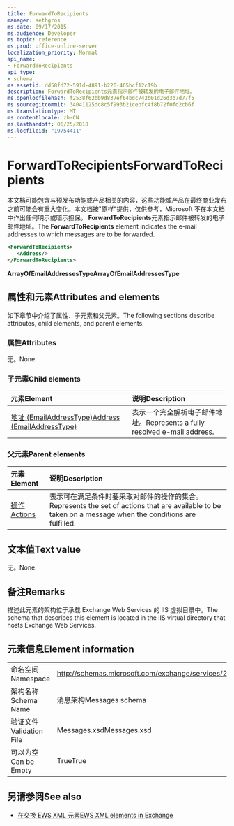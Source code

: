 ```yaml
---
title: ForwardToRecipients
manager: sethgros
ms.date: 09/17/2015
ms.audience: Developer
ms.topic: reference
ms.prod: office-online-server
localization_priority: Normal
api_name:
- ForwardToRecipients
api_type:
- schema
ms.assetid: dd58fd72-591d-4891-b226-465bcf12c19b
description: ForwardToRecipients元素指示邮件被转发的电子邮件地址。
ms.openlocfilehash: f2538f62bb9d837ef64bdc742b01d26d3d7d77f5
ms.sourcegitcommit: 34041125dc8c5f993b21cebfc4f8b72f0fd2cb6f
ms.translationtype: MT
ms.contentlocale: zh-CN
ms.lasthandoff: 06/25/2018
ms.locfileid: "19754411"
---
```

# <a name="forwardtorecipients"></a><span data-ttu-id="fda9d-103">ForwardToRecipients</span><span class="sxs-lookup"><span data-stu-id="fda9d-103">ForwardToRecipients</span></span>

<span data-ttu-id="fda9d-104">本文档可能包含与预发布功能或产品相关的内容，这些功能或产品在最终商业发布之前可能会有重大变化。本文档按"原样"提供，仅供参考，Microsoft 不在本文档中作出任何明示或暗示担保。 **ForwardToRecipients**元素指示邮件被转发的电子邮件地址。</span><span class="sxs-lookup"><span data-stu-id="fda9d-104">The **ForwardToRecipients** element indicates the e-mail addresses to which messages are to be forwarded.</span></span> 
  
```XML
<ForwardToRecipients>
   <Address/>
</ForwardToRecipients>
```

 <span data-ttu-id="fda9d-105">**ArrayOfEmailAddressesType**</span><span class="sxs-lookup"><span data-stu-id="fda9d-105">**ArrayOfEmailAddressesType**</span></span>
## <a name="attributes-and-elements"></a><span data-ttu-id="fda9d-106">属性和元素</span><span class="sxs-lookup"><span data-stu-id="fda9d-106">Attributes and elements</span></span>

<span data-ttu-id="fda9d-107">如下章节中介绍了属性、子元素和父元素。</span><span class="sxs-lookup"><span data-stu-id="fda9d-107">The following sections describe attributes, child elements, and parent elements.</span></span>
  
### <a name="attributes"></a><span data-ttu-id="fda9d-108">属性</span><span class="sxs-lookup"><span data-stu-id="fda9d-108">Attributes</span></span>

<span data-ttu-id="fda9d-109">无。</span><span class="sxs-lookup"><span data-stu-id="fda9d-109">None.</span></span>
  
### <a name="child-elements"></a><span data-ttu-id="fda9d-110">子元素</span><span class="sxs-lookup"><span data-stu-id="fda9d-110">Child elements</span></span>

|<span data-ttu-id="fda9d-111">**元素**</span><span class="sxs-lookup"><span data-stu-id="fda9d-111">**Element**</span></span>|<span data-ttu-id="fda9d-112">**说明**</span><span class="sxs-lookup"><span data-stu-id="fda9d-112">**Description**</span></span>|
|:-----|:-----|
|[<span data-ttu-id="fda9d-113">地址 (EmailAddressType)</span><span class="sxs-lookup"><span data-stu-id="fda9d-113">Address (EmailAddressType)</span></span>](address-emailaddresstype.md) <br/> |<span data-ttu-id="fda9d-114">表示一个完全解析电子邮件地址。</span><span class="sxs-lookup"><span data-stu-id="fda9d-114">Represents a fully resolved e-mail address.</span></span>  <br/> |
   
### <a name="parent-elements"></a><span data-ttu-id="fda9d-115">父元素</span><span class="sxs-lookup"><span data-stu-id="fda9d-115">Parent elements</span></span>

|<span data-ttu-id="fda9d-116">**元素**</span><span class="sxs-lookup"><span data-stu-id="fda9d-116">**Element**</span></span>|<span data-ttu-id="fda9d-117">**说明**</span><span class="sxs-lookup"><span data-stu-id="fda9d-117">**Description**</span></span>|
|:-----|:-----|
|[<span data-ttu-id="fda9d-118">操作</span><span class="sxs-lookup"><span data-stu-id="fda9d-118">Actions</span></span>](actions.md) <br/> |<span data-ttu-id="fda9d-119">表示可在满足条件时要采取对邮件的操作的集合。</span><span class="sxs-lookup"><span data-stu-id="fda9d-119">Represents the set of actions that are available to be taken on a message when the conditions are fulfilled.</span></span>  <br/> |
   
## <a name="text-value"></a><span data-ttu-id="fda9d-120">文本值</span><span class="sxs-lookup"><span data-stu-id="fda9d-120">Text value</span></span>

<span data-ttu-id="fda9d-121">无。</span><span class="sxs-lookup"><span data-stu-id="fda9d-121">None.</span></span>
  
## <a name="remarks"></a><span data-ttu-id="fda9d-122">备注</span><span class="sxs-lookup"><span data-stu-id="fda9d-122">Remarks</span></span>

<span data-ttu-id="fda9d-123">描述此元素的架构位于承载 Exchange Web Services 的 IIS 虚拟目录中。</span><span class="sxs-lookup"><span data-stu-id="fda9d-123">The schema that describes this element is located in the IIS virtual directory that hosts Exchange Web Services.</span></span>
  
## <a name="element-information"></a><span data-ttu-id="fda9d-124">元素信息</span><span class="sxs-lookup"><span data-stu-id="fda9d-124">Element information</span></span>

|||
|:-----|:-----|
|<span data-ttu-id="fda9d-125">命名空间</span><span class="sxs-lookup"><span data-stu-id="fda9d-125">Namespace</span></span>  <br/> |http://schemas.microsoft.com/exchange/services/2006/messages  <br/> |
|<span data-ttu-id="fda9d-126">架构名称</span><span class="sxs-lookup"><span data-stu-id="fda9d-126">Schema Name</span></span>  <br/> |<span data-ttu-id="fda9d-127">消息架构</span><span class="sxs-lookup"><span data-stu-id="fda9d-127">Messages schema</span></span>  <br/> |
|<span data-ttu-id="fda9d-128">验证文件</span><span class="sxs-lookup"><span data-stu-id="fda9d-128">Validation File</span></span>  <br/> |<span data-ttu-id="fda9d-129">Messages.xsd</span><span class="sxs-lookup"><span data-stu-id="fda9d-129">Messages.xsd</span></span>  <br/> |
|<span data-ttu-id="fda9d-130">可以为空</span><span class="sxs-lookup"><span data-stu-id="fda9d-130">Can be Empty</span></span>  <br/> |<span data-ttu-id="fda9d-131">True</span><span class="sxs-lookup"><span data-stu-id="fda9d-131">True</span></span>  <br/> |
   
## <a name="see-also"></a><span data-ttu-id="fda9d-132">另请参阅</span><span class="sxs-lookup"><span data-stu-id="fda9d-132">See also</span></span>



- [<span data-ttu-id="fda9d-133">在交换 EWS XML 元素</span><span class="sxs-lookup"><span data-stu-id="fda9d-133">EWS XML elements in Exchange</span></span>](ews-xml-elements-in-exchange.md)

